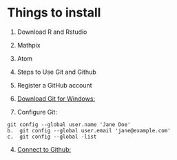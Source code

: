 # Things to install


1. Download R and Rstudio
2. Mathpix
3. Atom

4. Steps to Use Git and Github
  
  1. Register a GitHub account
  2. [Download Git for Windows:](https://happygitwithr.com/install-git.html#install-git-windows)
  3. Configure Git:

```
git config --global user.name 'Jane Doe'
b.	git config --global user.email 'jane@example.com'
c.	git config --global -list
```

  4. [Connect to Github:](https://happygitwithr.com/push-pull-github.html#push-pull-github)
